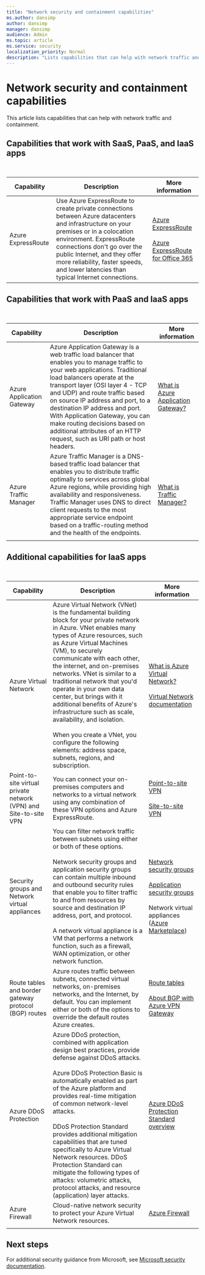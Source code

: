 ```yaml
---
title: "Network security and containment capabilities"
ms.author: dansimp
author: dansimp
manager: dansimp
audience: Admin
ms.topic: article
ms.service: security
localization_priority: Normal
description: "Lists capabilities that can help with network traffic and containment."
---
```


# Network security and containment capabilities

This article lists capabilities that can help with network traffic and containment.

## Capabilities that work with SaaS, PaaS, and IaaS apps
<br>


|Capability  |Description |More information  |
|---------|---------|---------|
|Azure ExpressRoute    |Use Azure ExpressRoute to create private connections between Azure datacenters and infrastructure on your premises or in a colocation environment. ExpressRoute connections don't go over the public Internet, and they offer more reliability, faster speeds, and lower latencies than typical Internet connections.       | [Azure ExpressRoute](https://azure.microsoft.com/services/expressroute/) <br> <br>  [Azure ExpressRoute for Office 365](/office365/enterprise/azure-expressroute)      |



## Capabilities that work with PaaS and IaaS apps
<br>

|Capability  |Description |More information  |
|---------|---------|---------|
|Azure Application Gateway    |  Azure Application Gateway is a web traffic load balancer that enables you to manage traffic to your web applications. Traditional load balancers operate at the transport layer (OSI layer 4 - TCP and UDP) and route traffic based on source IP address and port, to a destination IP address and port. With Application Gateway, you can make routing decisions based on additional attributes of an HTTP request, such as URI path or host headers.       |[What is Azure Application Gateway?](/azure/application-gateway/overview)      |
|Azure Traffic Manager     |Azure Traffic Manager is a DNS-based traffic load balancer that enables you to distribute traffic optimally to services across global Azure regions, while providing high availability and responsiveness. Traffic Manager uses DNS to direct client requests to the most appropriate service endpoint based on a traffic-routing method and the health of the endpoints.         |[What is Traffic Manager?](/azure/traffic-manager/traffic-manager-overview)  |
|  |         |         |

## Additional capabilities for IaaS apps
<br>

|Capability  |Description |More information  |
|---------|---------|---------|
|Azure Virtual Network    |  Azure Virtual Network (VNet) is the fundamental building block for your private network in Azure. VNet enables many types of Azure resources, such as Azure Virtual Machines (VM), to securely communicate with each other, the internet, and on-premises networks. VNet is similar to a traditional network that you'd operate in your own data center, but brings with it additional benefits of Azure's infrastructure such as scale, availability, and isolation. <br><br> When you create a VNet, you configure the following elements: address space, subnets, regions, and subscription.  |   [What is Azure Virtual Network?](/azure/virtual-network/virtual-networks-overview)  <br> <br> [Virtual Network documentation](/azure/virtual-network/)    |
|Point-to-site virtual private network (VPN) and Site-to-site VPN     |  You can connect your on-premises computers and networks to a virtual network using any combination of these VPN options and Azure ExpressRoute.       | [Point-to-site VPN](/azure/vpn-gateway/vpn-gateway-about-vpngateways?toc=%2fazure%2fvirtual-network%2ftoc.json#P2S) <br> <br> [Site-to-site VPN ](/azure/vpn-gateway/vpn-gateway-about-vpngateways?toc=%2fazure%2fvirtual-network%2ftoc.json#s2smulti)       |
|Security groups and Network virtual appliances |  You can filter network traffic between subnets using either or both of these options. <br><br>Network security groups and application security groups can contain multiple inbound and outbound security rules that enable you to filter traffic to and from resources by source and destination IP address, port, and protocol. <br><br> A network virtual appliance is a VM that performs a network function, such as a firewall, WAN optimization, or other network function.       |[Network security groups](/azure/virtual-network/security-overview#network-security-groups) <br><br> [Application security groups](/azure/virtual-network/security-overview#application-security-groups) <br><br> Network virtual appliances ([Azure Marketplace](https://azuremarketplace.microsoft.com/marketplace/apps/category/networking?page=1&subcategories=appliances))    |
|Route tables and border gateway protocol (BGP) routes   |Azure routes traffic between subnets, connected virtual networks, on-premises networks, and the Internet, by default. You can implement either or both of the options to override the default routes Azure creates.        |  [Route tables](/azure/virtual-network/virtual-networks-udr-overview#user-defined) <br><br> [About BGP with Azure VPN Gateway](/azure/vpn-gateway/vpn-gateway-bgp-overview?toc=%2fazure%2fvirtual-network%2ftoc.json)       |
|Azure DDoS Protection    |Azure DDoS protection, combined with application design best practices, provide defense against DDoS attacks. <br><br> Azure DDoS Protection Basic is automatically enabled as part of the Azure platform and provides real-time mitigation of common network-level attacks.<br> <br>DDoS Protection Standard provides additional mitigation capabilities that are tuned specifically to Azure Virtual Network resources. DDoS Protection Standard can mitigate the following types of attacks: volumetric attacks, protocol attacks, and resource (application) layer attacks.  |        [Azure DDoS Protection Standard overview](/azure/virtual-network/ddos-protection-overview) |
| Azure Firewall |Cloud-native network security to protect your Azure Virtual Network resources.  |       [Azure Firewall](https://azure.microsoft.com/services/azure-firewall/)  |
|  |         |         |

## Next steps
For additional security guidance from Microsoft, see [Microsoft security documentation](/security/).
